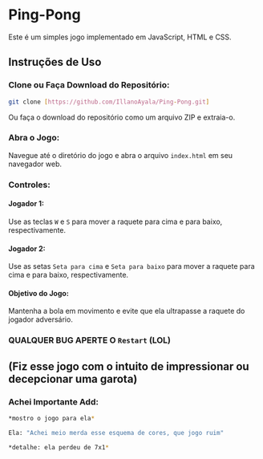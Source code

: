 # Ping-Pong

Este é um simples jogo implementado em JavaScript, HTML e CSS.

## Instruções de Uso

### Clone ou Faça Download do Repositório:

```bash
git clone [https://github.com/IllanoAyala/Ping-Pong.git]
```

Ou faça o download do repositório como um arquivo ZIP e extraia-o.

### Abra o Jogo:

Navegue até o diretório do jogo e abra o arquivo `index.html` em seu navegador web.

### Controles:

#### Jogador 1:

Use as teclas `W` e `S` para mover a raquete para cima e para baixo, respectivamente.

#### Jogador 2:

Use as setas `Seta para cima` e `Seta para baixo` para mover a raquete para cima e para baixo, respectivamente.

#### Objetivo do Jogo:

Mantenha a bola em movimento e evite que ela ultrapasse a raquete do jogador adversário.

### QUALQUER BUG APERTE O `Restart` (LOL)

## (Fiz esse jogo com o intuito de impressionar ou decepcionar uma garota)

### Achei Importante Add:
```bash
*mostro o jogo para ela*

Ela: "Achei meio merda esse esquema de cores, que jogo ruim"

*detalhe: ela perdeu de 7x1*
```
